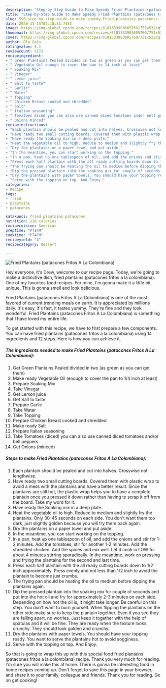 ```yaml
---
description: "Step-by-Step Guide to Make Speedy Fried Plantains (patacones Fritos A La Colombiana)"
title: "Step-by-Step Guide to Make Speedy Fried Plantains (patacones Fritos A La Colombiana)"
slug: 596-step-by-step-guide-to-make-speedy-fried-plantains-patacones-fritos-a-la-colombiana
date: 2020-11-15T02:18:53.745Z
image: https://img-global.cpcdn.com/recipes/6181333903605760/751x532cq70/fried-plantains-patacones-fritos-a-la-colombiana-recipe-main-photo.jpg
thumbnail: https://img-global.cpcdn.com/recipes/6181333903605760/751x532cq70/fried-plantains-patacones-fritos-a-la-colombiana-recipe-main-photo.jpg
cover: https://img-global.cpcdn.com/recipes/6181333903605760/751x532cq70/fried-plantains-patacones-fritos-a-la-colombiana-recipe-main-photo.jpg
author: Ola Cain
ratingvalue: 4.1
reviewcount: 5172
recipeingredient:
- " Green Plantains Pealed divided in two as green as you can get them"
- " Vegetable Oil enough to cover the pan to 14 inch at least"
- " Soaking Mix"
- " Vinegar"
- " Lemon juice"
- " Salt to taste"
- " Garlic"
- " Water"
- " Topping"
- " Chicken Breast cooked and shredded"
- " Salt"
- " Italian seasoning"
- " Tomatoes diced you can also use canned diced tomatoes andor bell peppers"
- " Onions minced"
recipeinstructions:
- "Each plantain should be pealed and cut into halves. Crosswise not lengthwise."
- "Have ready two small cutting boards. Covered them with plastic wrap to avoid a mess with the plantains and have a better result. Since the plantains are still hot, the plastic wrap helps you to have a complete plantain once you pressed it down rather than having to scrap it off from the board. Take my word for it."
- "Have ready the Soaking mix in a deep plate."
- "Heat the vegetable oil to high. Reduce to medium and slightly fry the plantains. Only 30-45 seconds on each side. You don&#39;t want them too dark, just slightly golden because you will fry them back again."
- "Dry the plantains on a paper towel and put aside."
- "In the meantime, you can start working on the topping."
- "In a pan, heat up one tablespoon of oil, and add the onions and stir for 1-2 minutes. Add the tomatoes, stir for another 1-2 minutes. Add the shredded chicken. Add the spices and mix well. Let it cook in LOW for about 4 minutes stirring sporadically. In the meantime, work on pressing and frying the plantains for the second and last time."
- "Press each half plantain with the all ready cutting boards down to 1/2 inch approximately. Press evenly and not less than 1/2 inch to avoid the plantain to become just crumbs."
- "The frying pan should be heating the oil to medium before dipping the plantains again."
- "Dip the pressed plantain into the soaking mix for couple of seconds and put into the hot oil and fry for approximately 2-3 minutes on each side. Depending on how hot the oil is, it might take longer. Be careful on this step. You don&#39;t want to burn yourself. When flipping the plantains on the other side make sure to keep the plantain together. Even if you see they are falling apart, no worries. Just keep it together with the help of spatulas and it will be fine. They are ready when the texture looks crunchy. They should look golden and crunchy."
- "Dry the plantains with paper towels. You should have your topping ready. You want to serve the plantains hot to avoid sogginess."
- "Serve with the topping on top. And Enjoy."
categories:
- Recipe
tags:
- fried
- plantains
- patacones

katakunci: fried plantains patacones 
nutrition: 218 calories
recipecuisine: American
preptime: "PT14M"
cooktime: "PT47M"
recipeyield: "4"
recipecategory: Dessert

---
```



![Fried Plantains (patacones Fritos A La Colombiana)](https://img-global.cpcdn.com/recipes/6181333903605760/751x532cq70/fried-plantains-patacones-fritos-a-la-colombiana-recipe-main-photo.jpg)

Hey everyone, it's Drew, welcome to our recipe page. Today, we're going to make a distinctive dish, fried plantains (patacones fritos a la colombiana). One of my favorites food recipes. For mine, I'm gonna make it a little bit unique. This is gonna smell and look delicious.

Fried Plantains (patacones Fritos A La Colombiana) is one of the most favored of current trending meals on earth. It is appreciated by millions daily. It's easy, it's fast, it tastes yummy. They're fine and they look wonderful. Fried Plantains (patacones Fritos A La Colombiana) is something that I have loved my entire life.




To get started with this recipe, we have to first prepare a few components. You can have fried plantains (patacones fritos a la colombiana) using 14 ingredients and 12 steps. Here is how you can achieve it.

<!--inarticleads1-->

##### The ingredients needed to make Fried Plantains (patacones Fritos A La Colombiana):

1. Get  Green Plantains Pealed divided in two (as green as you can get them)
1. Make ready  Vegetable Oil (enough to cover the pan to 1/4 inch at least)
1. Prepare  Soaking Mix
1. Take  Vinegar
1. Get  Lemon juice
1. Get  Salt to taste
1. Prepare  Garlic
1. Take  Water
1. Take  Topping
1. Prepare  Chicken Breast cooked and shredded
1. Make ready  Salt
1. Prepare  Italian seasoning
1. Take  Tomatoes (diced) you can also use canned diced tomatoes and/or bell peppers
1. Get  Onions (minced)




<!--inarticleads2-->

##### Steps to make Fried Plantains (patacones Fritos A La Colombiana):

1. Each plantain should be pealed and cut into halves. Crosswise not lengthwise.
1. Have ready two small cutting boards. Covered them with plastic wrap to avoid a mess with the plantains and have a better result. Since the plantains are still hot, the plastic wrap helps you to have a complete plantain once you pressed it down rather than having to scrap it off from the board. Take my word for it.
1. Have ready the Soaking mix in a deep plate.
1. Heat the vegetable oil to high. Reduce to medium and slightly fry the plantains. Only 30-45 seconds on each side. You don&#39;t want them too dark, just slightly golden because you will fry them back again.
1. Dry the plantains on a paper towel and put aside.
1. In the meantime, you can start working on the topping.
1. In a pan, heat up one tablespoon of oil, and add the onions and stir for 1-2 minutes. Add the tomatoes, stir for another 1-2 minutes. Add the shredded chicken. Add the spices and mix well. Let it cook in LOW for about 4 minutes stirring sporadically. In the meantime, work on pressing and frying the plantains for the second and last time.
1. Press each half plantain with the all ready cutting boards down to 1/2 inch approximately. Press evenly and not less than 1/2 inch to avoid the plantain to become just crumbs.
1. The frying pan should be heating the oil to medium before dipping the plantains again.
1. Dip the pressed plantain into the soaking mix for couple of seconds and put into the hot oil and fry for approximately 2-3 minutes on each side. Depending on how hot the oil is, it might take longer. Be careful on this step. You don&#39;t want to burn yourself. When flipping the plantains on the other side make sure to keep the plantain together. Even if you see they are falling apart, no worries. Just keep it together with the help of spatulas and it will be fine. They are ready when the texture looks crunchy. They should look golden and crunchy.
1. Dry the plantains with paper towels. You should have your topping ready. You want to serve the plantains hot to avoid sogginess.
1. Serve with the topping on top. And Enjoy.




So that is going to wrap this up with this special food fried plantains (patacones fritos a la colombiana) recipe. Thank you very much for reading. I'm sure you will make this at home. There is gonna be interesting food in home recipes coming up. Don't forget to save this page in your browser, and share it to your family, colleague and friends. Thank you for reading. Go on get cooking!
